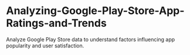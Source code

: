 # Analyzing-Google-Play-Store-App-Ratings-and-Trends
Analyze Google Play Store data to understand factors influencing app popularity and user satisfaction.

